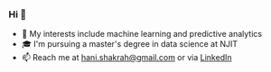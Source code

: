 ### Hi 👋

- 🧠 My interests include machine learning and predictive analytics 
- 🎓 I'm pursuing a master's degree in data science at NJIT
- 📫 Reach me at hani.shakrah@gmail.com or via [LinkedIn](https://www.linkedin.com/in/hani-shakrah/)

<!--
**HaniShakrah/HaniShakrah** is a ✨ _special_ ✨ repository because its `README.md` (this file) appears on your GitHub profile.

Here are some ideas to get you started:

- 🔭 I’m currently working on ...
- 🌱 I’m currently learning ...
- 👯 I’m looking to collaborate on ...
- 🤔 I’m looking for help with ...
- 💬 Ask me about ...
- 📫 How to reach me: ...
- 😄 Pronouns: ...
- ⚡ Fun fact: ...
-->
